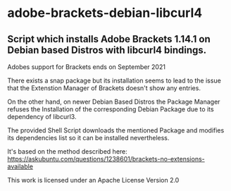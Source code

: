 # adobe-brackets-debian-libcurl4
## Script which installs Adobe Brackets 1.14.1 on Debian based Distros with libcurl4 bindings. ##

Adobes support for Brackets ends on September 2021

There exists a snap package but its installation seems to lead to the issue that the Extenstion Manager of Brackets doesn't show any entries.

On the other hand, on newer Debian Based Distros the Package Manager refuses the Installation of the corresponding Debian Package due to its dependency of libcurl3.

The provided Shell Script downloads the mentioned Package and modifies its dependencies list so it can be installed nevertheless.

It's based on the method described here:
https://askubuntu.com/questions/1238601/brackets-no-extensions-available

This work is licensed under an Apache License Version 2.0
